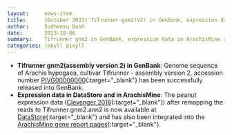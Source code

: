 ```yaml
---
layout:     news-item
title:      (October 2023) Tifrunner-gnm2(V2) in GenBank, expression data in ArachisMine and DataStore.
author:     Sudhansu Dash
date:       2023-10-06
summary:    Tifrunner gnm2 in GenBank, expression data in ArachisMine and DataStore.
categories: jekyll pixyll
---
```


+ **Tifrunner gnm2(assembly version 2) in GenBank**: Genome sequence of Arachis hypogaea, cultivar Tifrunner - assembly version 2, accession number [PIVG00000000](https://www.ncbi.nlm.nih.gov/nuccore/PIVG00000000){:target="_blank"} has been successfully released into GenBank.
+ **Expression data in DataStore and in ArachisMine**: The peanut expression data ([Clevenger 2016](https://doi.org/10.3389/fpls.2016.01446){:target="_blank"}) after remapping the reads to Tifrunner.gnm2.ann2 is now available at [DataStore](https://data.legumeinfo.org/Arachis/hypogaea/expression/Tifrunner.gnm2.ann2.expr.Tifrunner.Clevenger_2016/){:target="_blank"} and has also been integrated into the [ArachisMine gene report pages](https://mines.legumeinfo.org/arachismine/report.do?id=37242068){:target="_blank"}.

